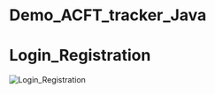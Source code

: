 # Demo_ACFT_tracker_Java

# Login_Registration
![Login_Registration](https://user-images.githubusercontent.com/105179017/200669755-2999fec4-b32d-4eb0-8dc8-f35b0a534e9a.png)
